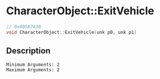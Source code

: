 # CharacterObject::ExitVehicle
```c
// 0x00587430
void CharacterObject::ExitVehicle(unk p0, unk p1)
```
## Description
```
Minimum Arguments: 2
Maximum Arguments: 2
```
